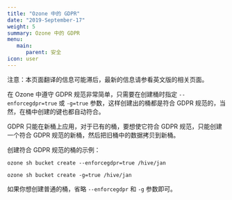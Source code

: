 ```yaml
---
title: "Ozone 中的 GDPR"
date: "2019-September-17"
weight: 5
summary: Ozone 中的 GDPR
menu:
   main:
      parent: 安全
icon: user
---
```

<!---
  Licensed to the Apache Software Foundation (ASF) under one or more
  contributor license agreements.  See the NOTICE file distributed with
  this work for additional information regarding copyright ownership.
  The ASF licenses this file to You under the Apache License, Version 2.0
  (the "License"); you may not use this file except in compliance with
  the License.  You may obtain a copy of the License at

      http://www.apache.org/licenses/LICENSE-2.0

  Unless required by applicable law or agreed to in writing, software
  distributed under the License is distributed on an "AS IS" BASIS,
  WITHOUT WARRANTIES OR CONDITIONS OF ANY KIND, either express or implied.
  See the License for the specific language governing permissions and
  limitations under the License.
-->

<div class="alert alert-warning">

注意：本页面翻译的信息可能滞后，最新的信息请参看英文版的相关页面。

</div>

在 Ozone 中遵守 GDPR 规范非常简单，只需要在创建桶时指定 `--enforcegdpr=true` 或  `-g=true` 参数，这样创建出的桶都是符合 GDPR 规范的，当然，在桶中创建的键也都自动符合。

GDPR 只能在新桶上应用，对于已有的桶，要想使它符合 GDPR 规范，只能创建一个符合 GDPR 规范的新桶，然后把旧桶中的数据拷贝到新桶。

创建符合 GDPR 规范的桶的示例：

`ozone sh bucket create --enforcegdpr=true /hive/jan`

`ozone sh bucket create -g=true /hive/jan`

如果你想创建普通的桶，省略 `--enforcegdpr` 和 `-g` 参数即可。
